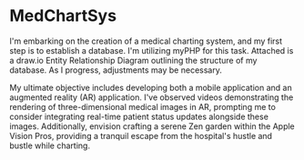 # MedChartSys
I'm embarking on the creation of a medical charting system, and my first step is to establish a database. I'm utilizing myPHP for this task. Attached is a draw.io Entity Relationship Diagram outlining the structure of my database. As I progress, adjustments may be necessary.

My ultimate objective includes developing both a mobile application and an augmented reality (AR) application. I've observed videos demonstrating the rendering of three-dimensional medical images in AR, prompting me to consider integrating real-time patient status updates alongside these images. Additionally, envision crafting a serene Zen garden within the Apple Vision Pros, providing a tranquil escape from the hospital's hustle and bustle while charting.
